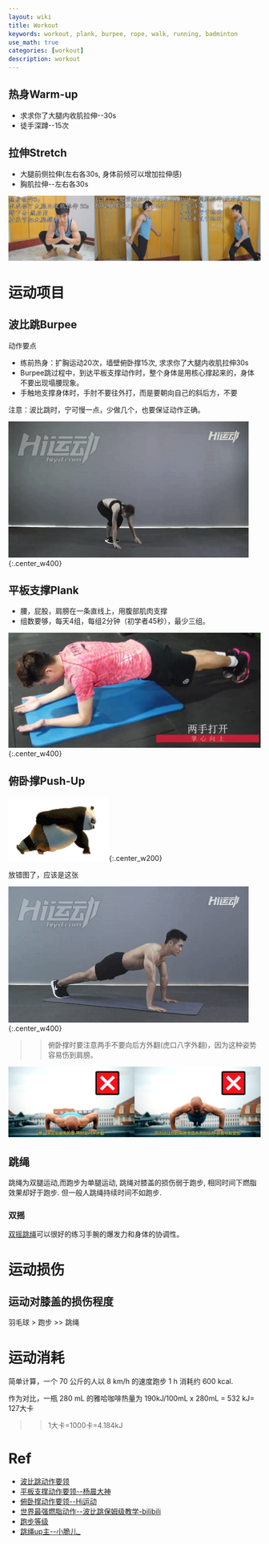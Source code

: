```yaml
---
layout: wiki
title: Workout
keywords: workout, plank, burpee, rope, walk, running, badminton
use_math: true
categories: [workout]
description: workout
---
```


## 热身Warm-up
- 求求你了大腿内收肌拉伸--30s
- 徒手深蹲--15次

## 拉伸Stretch

- 大腿前侧拉伸(左右各30s, 身体前倾可以增加拉伸感)
- 胸肌拉伸--左右各30s

![](/images/workout/warm-up_and_stretch.png)

# 运动项目

## 波比跳Burpee
动作要点
- 练前热身：扩胸运动20次，墙壁俯卧撑15次, 求求你了大腿内收肌拉伸30s
- Burpee跳过程中，到达平板支撑动作时，整个身体是用核心撑起来的，身体不要出现塌腰现象。
- 手触地支撑身体时，手肘不要往外打，而是要朝向自己的斜后方，不要

注意：波比跳时，宁可慢一点，少做几个，也要保证动作正确。

![](/images/workout/burpee.gif){:.center_w400}

## 平板支撑Plank
- 腰，屁股，肩膀在一条直线上，用腹部肌肉支撑
- 组数要够，每天4组，每组2分钟（初学者45秒），最少三组。

![](/images/workout/plank.PNG){:.center_w400}


## 俯卧撑Push-Up

![](/images/workout/gongfu_panda_push-up.webp){:.center_w200}

放错图了，应该是这张

![](/images/workout/push-up.gif){:.center_w400}

>>俯卧撑时要注意两手不要向后方外翻(虎口八字外翻)，因为这种姿势容易伤到肩膀。

![](/images/workout/push_up_notice.png)



## 跳绳

跳绳为双腿运动,而跑步为单腿运动, 跳绳对膝盖的损伤弱于跑步, 相同时间下燃脂效果却好于跑步. 但一般人跳绳持续时间不如跑步.

### 双摇

[双摇跳绳](https://zhuanlan.zhihu.com/p/80180288)可以很好的练习手腕的爆发力和身体的协调性。


# 运动损伤

## 运动对膝盖的损伤程度
羽毛球 > 跑步 >> 跳绳

# 运动消耗

简单计算，一个 70 公斤的人以 8 km/h 的速度跑步 1 h 消耗约 600 kcal. 

作为对比，一瓶 280 mL 的雅哈咖啡热量为 190kJ/100mL x 280mL = 532 kJ= 127大卡

>>1大卡=1000卡=4.184kJ


# Ref
- [波比跳动作要领](https://www.hiyd.com/dongzuo/165/)
- [平板支撑动作要领--杨晨大神](https://mp.weixin.qq.com/s/VaqaIjbCearOTrbk9RuB5A)
- [俯卧撑动作要领--Hi运动](https://www.hiyd.com/dongzuo/3/)
- [世界最强燃脂动作--波比跳保姆级教学-bilibili](https://www.bilibili.com/video/av92921718?from=search&seid=11462533189255294419)
- [跑步等级](https://www.jianshu.com/p/d5f5b2f5ee50)
- [跳绳up主--小脆儿_](https://space.bilibili.com/1742759770)
 

